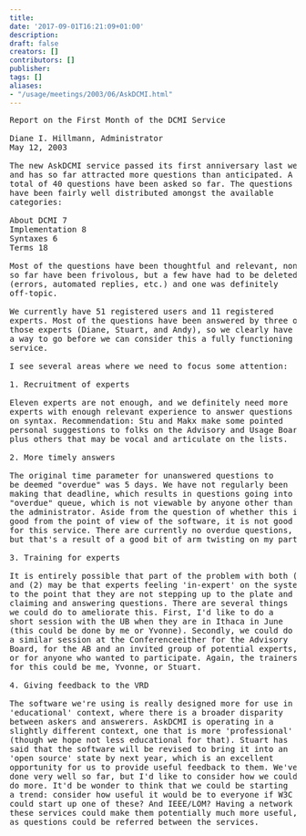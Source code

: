 ```yaml
---
title: 
date: '2017-09-01T16:21:09+01:00'
description: 
draft: false
creators: []
contributors: []
publisher: 
tags: []
aliases:
- "/usage/meetings/2003/06/AskDCMI.html"
---
```


<pre>
Report on the First Month of the DCMI Service

Diane I. Hillmann, Administrator
May 12, 2003

The new AskDCMI service passed its first anniversary last week,
and has so far attracted more questions than anticipated. A
total of 40 questions have been asked so far. The questions
have been fairly well distributed amongst the available
categories:

About DCMI 7
Implementation 8
Syntaxes 6
Terms 18

Most of the questions have been thoughtful and relevant, none
so far have been frivolous, but a few have had to be deleted
(errors, automated replies, etc.) and one was definitely
off-topic.

We currently have 51 registered users and 11 registered
experts. Most of the questions have been answered by three of
those experts (Diane, Stuart, and Andy), so we clearly have
a way to go before we can consider this a fully functioning
service.

I see several areas where we need to focus some attention:

1. Recruitment of experts

Eleven experts are not enough, and we definitely need more
experts with enough relevant experience to answer questions
on syntax. Recommendation: Stu and Makx make some pointed
personal suggestions to folks on the Advisory and Usage Boards,
plus others that may be vocal and articulate on the lists.

2. More timely answers

The original time parameter for unanswered questions to
be deemed "overdue" was 5 days. We have not regularly been
making that deadline, which results in questions going into an
"overdue" queue, which is not viewable by anyone other than
the administrator. Aside from the question of whether this is
good from the point of view of the software, it is not good
for this service. There are currently no overdue questions,
but that's a result of a good bit of arm twisting on my part.

3. Training for experts

It is entirely possible that part of the problem with both (1)
and (2) may be that experts feeling 'in-expert' on the system,
to the point that they are not stepping up to the plate and
claiming and answering questions. There are several things
we could do to ameliorate this. First, I'd like to do a
short session with the UB when they are in Ithaca in June
(this could be done by me or Yvonne). Secondly, we could do
a similar session at the Conferenceeither for the Advisory
Board, for the AB and an invited group of potential experts,
or for anyone who wanted to participate. Again, the trainers
for this could be me, Yvonne, or Stuart.

4. Giving feedback to the VRD

The software we're using is really designed more for use in an
'educational' context, where there is a broader disparity
between askers and answerers. AskDCMI is operating in a
slightly different context, one that is more 'professional'
(though we hope not less educational for that). Stuart has
said that the software will be revised to bring it into an
'open source' state by next year, which is an excellent
opportunity for us to provide useful feedback to them. We've
done very well so far, but I'd like to consider how we could
do more. It'd be wonder to think that we could be starting
a trend: consider how useful it would be to everyone if W3C
could start up one of these? And IEEE/LOM? Having a network of
these services could make them potentially much more useful,
as questions could be referred between the services.

</pre>
